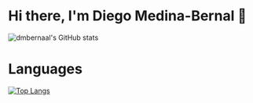 # Hi there, I'm Diego Medina-Bernal 👋
![dmbernaal's GitHub stats](https://github-readme-stats.vercel.app/api?username=dmbernaal&count_private=true&show_icons=true&theme=dark&hide=contribs,issues)

# Languages 
[![Top Langs](https://github-readme-stats.vercel.app/api/top-langs/?username=dmbernaal)](https://github.com/dmbernaal/github-readme-stats)